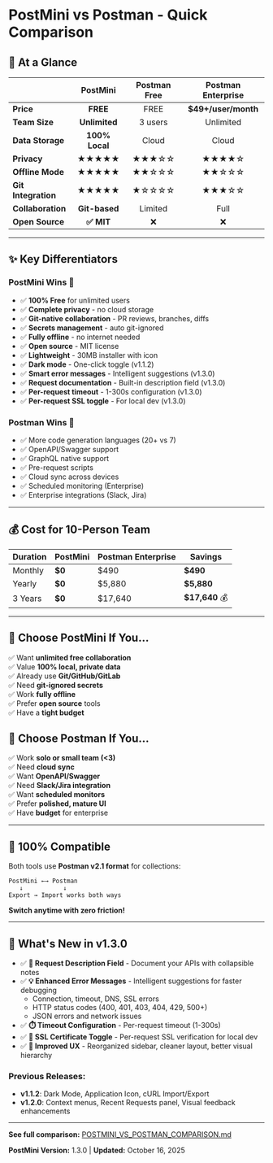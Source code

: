 # PostMini vs Postman - Quick Comparison

## 🚀 At a Glance

| | PostMini | Postman Free | Postman Enterprise |
|---|:---:|:---:|:---:|
| **Price** | **FREE** | FREE | **$49+/user/month** |
| **Team Size** | **Unlimited** | 3 users | Unlimited |
| **Data Storage** | **100% Local** | Cloud | Cloud |
| **Privacy** | **★★★★★** | ★★★☆☆ | ★★★★☆ |
| **Offline Mode** | **★★★★★** | ★★☆☆☆ | ★★☆☆☆ |
| **Git Integration** | **★★★★★** | ★☆☆☆☆ | ★★★☆☆ |
| **Collaboration** | **Git-based** | Limited | Full |
| **Open Source** | **✅ MIT** | ❌ | ❌ |

---

## ✨ Key Differentiators

### PostMini Wins 🥇
- ✅ **100% Free** for unlimited users
- ✅ **Complete privacy** - no cloud storage
- ✅ **Git-native collaboration** - PR reviews, branches, diffs
- ✅ **Secrets management** - auto git-ignored
- ✅ **Fully offline** - no internet needed
- ✅ **Open source** - MIT license
- ✅ **Lightweight** - 30MB installer with icon
- ✅ **Dark mode** - One-click toggle (v1.1.2)
- ✅ **Smart error messages** - Intelligent suggestions (v1.3.0)
- ✅ **Request documentation** - Built-in description field (v1.3.0)
- ✅ **Per-request timeout** - 1-300s configuration (v1.3.0)
- ✅ **Per-request SSL toggle** - For local dev (v1.3.0)

### Postman Wins 🥈
- ✅ More code generation languages (20+ vs 7)
- ✅ OpenAPI/Swagger support
- ✅ GraphQL native support
- ✅ Pre-request scripts
- ✅ Cloud sync across devices
- ✅ Scheduled monitoring (Enterprise)
- ✅ Enterprise integrations (Slack, Jira)

---

## 💰 Cost for 10-Person Team

| Duration | PostMini | Postman Enterprise | **Savings** |
|----------|----------|-------------------|-------------|
| Monthly | **$0** | $490 | **$490** |
| Yearly | **$0** | $5,880 | **$5,880** |
| 3 Years | **$0** | $17,640 | **$17,640** 💰 |

---

## 🎯 Choose PostMini If You...

✅ Want **unlimited free collaboration**  
✅ Value **100% local, private data**  
✅ Already use **Git/GitHub/GitLab**  
✅ Need **git-ignored secrets**  
✅ Work **fully offline**  
✅ Prefer **open source** tools  
✅ Have a **tight budget**

## 🎯 Choose Postman If You...

✅ Work **solo or small team (<3)**  
✅ Need **cloud sync**  
✅ Want **OpenAPI/Swagger**  
✅ Need **Slack/Jira integration**  
✅ Want **scheduled monitors**  
✅ Prefer **polished, mature UI**  
✅ Have **budget** for enterprise

---

## 🔄 100% Compatible

Both tools use **Postman v2.1 format** for collections:

```
PostMini ←→ Postman
   ↓           ↓
Export → Import works both ways
```

**Switch anytime with zero friction!**

---

## 🎉 What's New in v1.3.0

- ✅ **📝 Request Description Field** - Document your APIs with collapsible notes
- ✅ **💡 Enhanced Error Messages** - Intelligent suggestions for faster debugging
  - Connection, timeout, DNS, SSL errors
  - HTTP status codes (400, 401, 403, 404, 429, 500+)
  - JSON errors and network issues
- ✅ **⏱️ Timeout Configuration** - Per-request timeout (1-300s)
- ✅ **🔐 SSL Certificate Toggle** - Per-request SSL verification for local dev
- ✅ **🎯 Improved UX** - Reorganized sidebar, cleaner layout, better visual hierarchy

### Previous Releases:
- **v1.1.2**: Dark Mode, Application Icon, cURL Import/Export
- **v1.2.0**: Context menus, Recent Requests panel, Visual feedback enhancements

---

**See full comparison:** [POSTMINI_VS_POSTMAN_COMPARISON.md](docs/POSTMINI_VS_POSTMAN_COMPARISON.md)

**PostMini Version:** 1.3.0 | **Updated:** October 16, 2025

